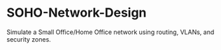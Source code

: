 # SOHO-Network-Design
Simulate a Small Office/Home Office network using routing, VLANs, and security zones. 
